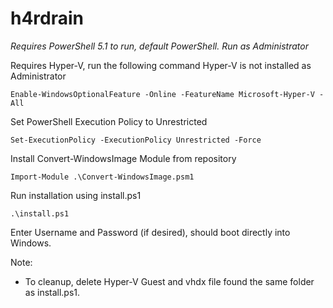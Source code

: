# h4rdrain

*Requires PowerShell 5.1 to run, default PowerShell. Run as Administrator*


Requires Hyper-V, run the following command Hyper-V is not installed as Administrator
```
Enable-WindowsOptionalFeature -Online -FeatureName Microsoft-Hyper-V -All
```

Set PowerShell Execution Policy to Unrestricted
```
Set-ExecutionPolicy -ExecutionPolicy Unrestricted -Force
```

Install Convert-WindowsImage Module from repository
```
Import-Module .\Convert-WindowsImage.psm1
```

Run installation using install.ps1
```
.\install.ps1
```

Enter Username and Password (if desired), should boot directly into Windows.

Note:


- To cleanup, delete Hyper-V Guest and vhdx file found the same folder as install.ps1. 
